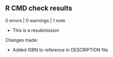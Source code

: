 ## R CMD check results

0 errors | 0 warnings | 1 note

* This is a resubmission

Changes made:

* Added ISBN to reference in DESCRIPTION file

